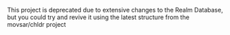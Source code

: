 This project is deprecated due to extensive changes to the Realm Database, but you could try and revive it using the latest structure from the movsar/chldr project

